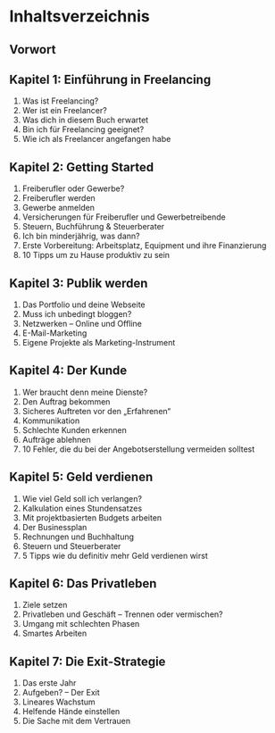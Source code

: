 Inhaltsverzeichnis
===
## Vorwort
## Kapitel 1: Einführung in Freelancing
1. Was ist Freelancing?
2. Wer ist ein Freelancer?
3. Was dich in diesem Buch erwartet
4. Bin ich für Freelancing geeignet?
5. Wie ich als Freelancer angefangen habe 
## Kapitel 2: Getting Started
1. Freiberufler oder Gewerbe?
2. Freiberufler werden
3. Gewerbe anmelden
4. Versicherungen für Freiberufler und Gewerbetreibende
5. Steuern, Buchführung & Steuerberater
6. Ich bin minderjährig, was dann?
7. Erste Vorbereitung: Arbeitsplatz, Equipment und ihre Finanzierung
8. 10 Tipps um zu Hause produktiv zu sein
## Kapitel 3: Publik werden
1. Das Portfolio und deine Webseite
2. Muss ich unbedingt bloggen?
3. Netzwerken – Online und Offline
4. E-Mail-Marketing
5. Eigene Projekte als Marketing-Instrument
## Kapitel 4: Der Kunde
1. Wer braucht denn meine Dienste?
2. Den Auftrag bekommen
3. Sicheres Auftreten vor den „Erfahrenen“
4. Kommunikation
5. Schlechte Kunden erkennen
6. Aufträge ablehnen
7. 10 Fehler, die du bei der Angebotserstellung vermeiden solltest
## Kapitel 5: Geld verdienen
1. Wie viel Geld soll ich verlangen?
2. Kalkulation eines Stundensatzes
3. Mit projektbasierten Budgets arbeiten
4. Der Businessplan
5. Rechnungen und Buchhaltung
6. Steuern und Steuerberater
7. 5 Tipps wie du definitiv mehr Geld verdienen wirst
## Kapitel 6: Das Privatleben
1. Ziele setzen
2. Privatleben und Geschäft – Trennen oder vermischen?
3. Umgang mit schlechten Phasen
4. Smartes Arbeiten
## Kapitel 7: Die Exit-Strategie
1. Das erste Jahr
2. Aufgeben? – Der Exit
3. Lineares Wachstum
4. Helfende Hände einstellen
5. Die Sache mit dem Vertrauen
